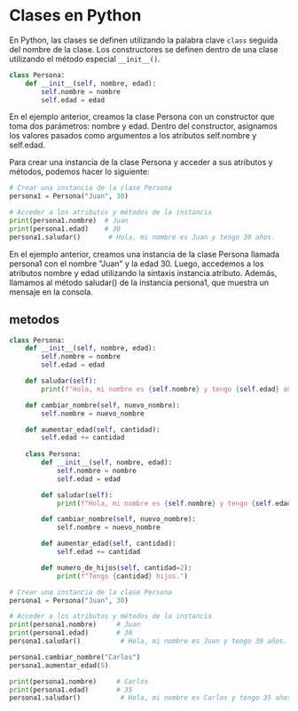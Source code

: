# Clases en Python



En Python, las clases se definen utilizando la palabra clave `class` seguida del nombre de la clase. Los constructores se definen dentro de una clase utilizando el método especial `__init__()`.

```python
class Persona:
    def __init__(self, nombre, edad):
        self.nombre = nombre
        self.edad = edad
```

En el ejemplo anterior, creamos la clase Persona con un constructor que toma dos parámetros: nombre y edad. Dentro del constructor, asignamos los valores pasados como argumentos a los atributos self.nombre y self.edad.

Para crear una instancia de la clase Persona y acceder a sus atributos y métodos, podemos hacer lo siguiente:

```python
# Crear una instancia de la clase Persona
persona1 = Persona("Juan", 30)

# Acceder a los atributos y métodos de la instancia
print(persona1.nombre)  # Juan
print(persona1.edad)    # 30
persona1.saludar()       # Hola, mi nombre es Juan y tengo 30 años.
```
En el ejemplo anterior, creamos una instancia de la clase Persona llamada persona1 con el nombre "Juan" y la edad 30. Luego, accedemos a los atributos nombre y edad utilizando la sintaxis instancia.atributo. Además, llamamos al método saludar() de la instancia persona1, que muestra un mensaje en la consola.


## metodos


```python
class Persona:
    def __init__(self, nombre, edad):
        self.nombre = nombre
        self.edad = edad

    def saludar(self):
        print(f"Hola, mi nombre es {self.nombre} y tengo {self.edad} años.")

    def cambiar_nombre(self, nuevo_nombre):
        self.nombre = nuevo_nombre

    def aumentar_edad(self, cantidad):
        self.edad += cantidad
    
    class Persona:
        def __init__(self, nombre, edad):
            self.nombre = nombre
            self.edad = edad

        def saludar(self):
            print(f"Hola, mi nombre es {self.nombre} y tengo {self.edad} años.")

        def cambiar_nombre(self, nuevo_nombre):
            self.nombre = nuevo_nombre

        def aumentar_edad(self, cantidad):
            self.edad += cantidad

        def numero_de_hijos(self, cantidad=2):
            print(f"Tengo {cantidad} hijos.")

# Crear una instancia de la clase Persona
persona1 = Persona("Juan", 30)

# Acceder a los atributos y métodos de la instancia
print(persona1.nombre)     # Juan
print(persona1.edad)       # 30
persona1.saludar()          # Hola, mi nombre es Juan y tengo 30 años.

persona1.cambiar_nombre("Carlos")
persona1.aumentar_edad(5)

print(persona1.nombre)     # Carlos
print(persona1.edad)       # 35
persona1.saludar()          # Hola, mi nombre es Carlos y tengo 35 años.
```

